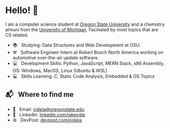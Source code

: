 # Hello! 👋

I am a computer science student at [Oregon State University](https://eecs.oregonstate.edu/) and a chemistry almuni from the [University of Michigan](https://umich.edu/). Facinated by most topics that are CS related.

* 📚 &nbsp; Studying: Data Structures and Web Development at OSU.
* ⚒ &nbsp; Software Engineer Intern at Robert Bosch North America working on automotive over-the-air update software.
* 💻 &nbsp; Development Skills: Python, JavaScript, MERN Stack, x86 Assembly, OS: Windows, MacOS, Linux (Ubuntu & WSL)
* 💻 &nbsp; Skills Learning: C, Static Code Analysis, Embedded & OS Topics

## 📬 &nbsp; Where to find me
* 📧  &nbsp; Email: ogleja@oregonstate.edu
* 🤝 &nbsp; LinkedIn: [linkedin.com/jakeogle](https://www.linkedin.com/in/jakeogle/)
* ⚙ &nbsp; DevPost: [devpost.com/ogleja](https://devpost.com/ogleja?ref_content=user-portfolio&ref_feature=portfolio&ref_medium=global-nav)
